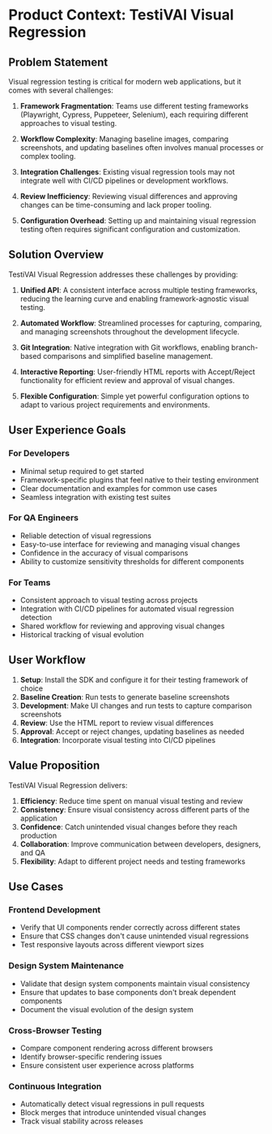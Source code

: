 # Product Context: TestiVAI Visual Regression

## Problem Statement

Visual regression testing is critical for modern web applications, but it comes with several challenges:

1. **Framework Fragmentation**: Teams use different testing frameworks (Playwright, Cypress, Puppeteer, Selenium), each requiring different approaches to visual testing.

2. **Workflow Complexity**: Managing baseline images, comparing screenshots, and updating baselines often involves manual processes or complex tooling.

3. **Integration Challenges**: Existing visual regression tools may not integrate well with CI/CD pipelines or development workflows.

4. **Review Inefficiency**: Reviewing visual differences and approving changes can be time-consuming and lack proper tooling.

5. **Configuration Overhead**: Setting up and maintaining visual regression testing often requires significant configuration and customization.

## Solution Overview

TestiVAI Visual Regression addresses these challenges by providing:

1. **Unified API**: A consistent interface across multiple testing frameworks, reducing the learning curve and enabling framework-agnostic visual testing.

2. **Automated Workflow**: Streamlined processes for capturing, comparing, and managing screenshots throughout the development lifecycle.

3. **Git Integration**: Native integration with Git workflows, enabling branch-based comparisons and simplified baseline management.

4. **Interactive Reporting**: User-friendly HTML reports with Accept/Reject functionality for efficient review and approval of visual changes.

5. **Flexible Configuration**: Simple yet powerful configuration options to adapt to various project requirements and environments.

## User Experience Goals

### For Developers
- Minimal setup required to get started
- Framework-specific plugins that feel native to their testing environment
- Clear documentation and examples for common use cases
- Seamless integration with existing test suites

### For QA Engineers
- Reliable detection of visual regressions
- Easy-to-use interface for reviewing and managing visual changes
- Confidence in the accuracy of visual comparisons
- Ability to customize sensitivity thresholds for different components

### For Teams
- Consistent approach to visual testing across projects
- Integration with CI/CD pipelines for automated visual regression detection
- Shared workflow for reviewing and approving visual changes
- Historical tracking of visual evolution

## User Workflow

1. **Setup**: Install the SDK and configure it for their testing framework of choice
2. **Baseline Creation**: Run tests to generate baseline screenshots
3. **Development**: Make UI changes and run tests to capture comparison screenshots
4. **Review**: Use the HTML report to review visual differences
5. **Approval**: Accept or reject changes, updating baselines as needed
6. **Integration**: Incorporate visual testing into CI/CD pipelines

## Value Proposition

TestiVAI Visual Regression delivers:

1. **Efficiency**: Reduce time spent on manual visual testing and review
2. **Consistency**: Ensure visual consistency across different parts of the application
3. **Confidence**: Catch unintended visual changes before they reach production
4. **Collaboration**: Improve communication between developers, designers, and QA
5. **Flexibility**: Adapt to different project needs and testing frameworks

## Use Cases

### Frontend Development
- Verify that UI components render correctly across different states
- Ensure that CSS changes don't cause unintended visual regressions
- Test responsive layouts across different viewport sizes

### Design System Maintenance
- Validate that design system components maintain visual consistency
- Ensure that updates to base components don't break dependent components
- Document the visual evolution of the design system

### Cross-Browser Testing
- Compare component rendering across different browsers
- Identify browser-specific rendering issues
- Ensure consistent user experience across platforms

### Continuous Integration
- Automatically detect visual regressions in pull requests
- Block merges that introduce unintended visual changes
- Track visual stability across releases
